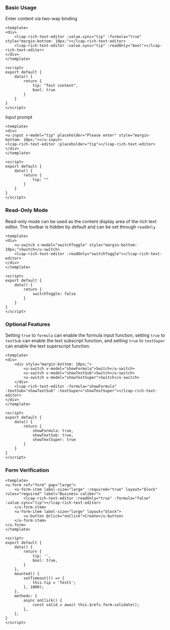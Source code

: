 ### Basic Usage

Enter content via two-way binding

``` vue
<template>
<div>
    <lcap-rich-text-editor :value.sync="tip" :formula="true" style="margin-bottom: 10px;"></lcap-rich-text-editor>
    <lcap-rich-text-editor :value.sync="tip" :readOnly="bool"></lcap-rich-text-editor>
</div>
</template>

<script>
export default {
    data() {
        return {
            tip: "Test content",
            bool: true
        }
    }
}
</script>
```

Input prompt

```vue
<template>
<div>
<u-input v-model="tip" placeholder="Please enter" style="margin-bottom: 10px;"></u-input>
<lcap-rich-text-editor :placeholder="tip"></lcap-rich-text-editor>
</div>
</template>

<script>
export default {
    data() {
        return {
            tip: ""
        }
    }
}
</script>
```

### Read-Only Mode

Read-only mode can be used as the content display area of   the rich text editor. The toolbar is hidden by default and can be set through `readOnly`

``` vue
<template>
<div>
    <u-switch v-model="switchToggle" style="margin-bottom: 10px;">Switch</u-switch>
    <lcap-rich-text-editor :readOnly="switchToggle"></lcap-rich-text-editor>
</div>
</template>

<script>
export default {
    data() {
        return {
            switchToggle: false
        }
    }
}
</script>
```

### Optional Features

Setting `true` to `formula` can enable the formula input function, setting `true` to `textSub` can enable the text subscript function, and setting `true` to `textSuper` can enable the text superscript function.

``` vue
<template>
<div>
    <div style="margin-bottom: 10px;">
        <u-switch v-model="showFormula">Switch</u-switch>
        <u-switch v-model="showTextSub">Switch</u-switch>
        <u-switch v-model="showTextSuper">Switch</u-switch>
    </div>
    <lcap-rich-text-editor :formula="showFormula" :textSub="showTextSub" :textSuper="showTextSuper"></lcap-rich-text-editor>
</div>
</template>

<script>
export default {
    data() {
        return {
            showFormula: true,
            showTextSub: true,
            showTextSuper: true
        }
    }
}
</script>
```

### Form Verification

```vue
<template>
<u-form ref="form" gap="large">
    <u-form-item label-size="large" :required="true" layout="block" rules="required" label="Business caliber">
        <lcap-rich-text-editor :readOnly="true" :formula="false" :value.sync="tip"></lcap-rich-text-editor>
    </u-form-item>
    <u-form-item label-size="large" layout="block">
        <u-button @click="onClick">Create</u-button>
    </u-form-item>
</u-form>
</template>

<script>
export default {
    data() {
        return {
            tip: '',
            bool: true,
        }
    },
    mounted() {
        setTimeout(() => {
            this.tip = 'Test1';
        }, 1000);
    },
    methods: {
        async onClick() {
            const valid = await this.$refs.form.validate();
        },
    },
}
</script>
```
